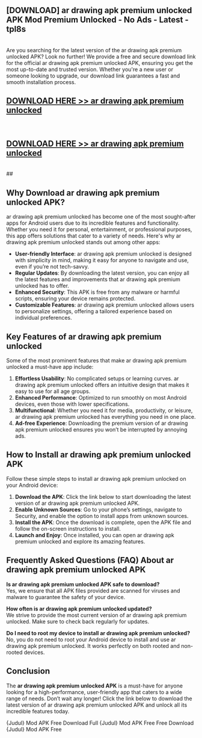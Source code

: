 ## [DOWNLOAD] ar drawing apk premium unlocked APK Mod  Premium Unlocked - No Ads - Latest - tpl8s <br>
<br>
Are you searching for the latest version of the ar drawing apk premium unlocked APK? Look no further! We provide a free and secure download link for the official ar drawing apk premium unlocked APK, ensuring you get the most up-to-date and trusted version. Whether you're a new user or someone looking to upgrade, our download link guarantees a fast and smooth installation process.


## [DOWNLOAD HERE >> ar drawing apk premium unlocked](http://leaked.freeplayer.one?title=ar_drawing_apk_premium_unlocked&ref=06)
  <br>

## [DOWNLOAD HERE >> ar drawing apk premium unlocked](http://leaked.freeplayer.one?title=ar_drawing_apk_premium_unlocked&ref=06)
  <br>
  ##



## Why Download ar drawing apk premium unlocked APK?

ar drawing apk premium unlocked has become one of the most sought-after apps for Android users due to its incredible features and functionality. Whether you need it for personal, entertainment, or professional purposes, this app offers solutions that cater to a variety of needs. Here's why ar drawing apk premium unlocked stands out among other apps:

- **User-friendly Interface**: ar drawing apk premium unlocked is designed with simplicity in mind, making it easy for anyone to navigate and use, even if you’re not tech-savvy.
- **Regular Updates**: By downloading the latest version, you can enjoy all the latest features and improvements that ar drawing apk premium unlocked has to offer.
- **Enhanced Security**: This APK is free from any malware or harmful scripts, ensuring your device remains protected.
- **Customizable Features**: ar drawing apk premium unlocked allows users to personalize settings, offering a tailored experience based on individual preferences.

## Key Features of ar drawing apk premium unlocked

Some of the most prominent features that make ar drawing apk premium unlocked a must-have app include:

1. **Effortless Usability**: No complicated setups or learning curves. ar drawing apk premium unlocked offers an intuitive design that makes it easy to use for all age groups.
2. **Enhanced Performance**: Optimized to run smoothly on most Android devices, even those with lower specifications.
3. **Multifunctional**: Whether you need it for media, productivity, or leisure, ar drawing apk premium unlocked has everything you need in one place.
4. **Ad-free Experience**: Downloading the premium version of ar drawing apk premium unlocked ensures you won’t be interrupted by annoying ads.

## How to Install ar drawing apk premium unlocked APK

Follow these simple steps to install ar drawing apk premium unlocked on your Android device:

1. **Download the APK**: Click the link below to start downloading the latest version of ar drawing apk premium unlocked APK.
2. **Enable Unknown Sources**: Go to your phone’s settings, navigate to Security, and enable the option to install apps from unknown sources.
3. **Install the APK**: Once the download is complete, open the APK file and follow the on-screen instructions to install.
4. **Launch and Enjoy**: Once installed, you can open ar drawing apk premium unlocked and explore its amazing features.

## Frequently Asked Questions (FAQ) About ar drawing apk premium unlocked APK

**Is ar drawing apk premium unlocked APK safe to download?**  
Yes, we ensure that all APK files provided are scanned for viruses and malware to guarantee the safety of your device.

**How often is ar drawing apk premium unlocked updated?**  
We strive to provide the most current version of ar drawing apk premium unlocked. Make sure to check back regularly for updates.

**Do I need to root my device to install ar drawing apk premium unlocked?**  
No, you do not need to root your Android device to install and use ar drawing apk premium unlocked. It works perfectly on both rooted and non-rooted devices.

## Conclusion

The **ar drawing apk premium unlocked APK** is a must-have for anyone looking for a high-performance, user-friendly app that caters to a wide range of needs. Don’t wait any longer! Click the link below to download the latest version of ar drawing apk premium unlocked APK and unlock all its incredible features today.

{Judul} Mod APK Free
Download Full {Judul} Mod APK Free
Free Download {Judul} Mod APK Free

